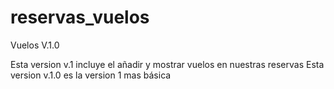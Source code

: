 # reservas_vuelos
Vuelos V.1.0

Esta version v.1 incluye el añadir y mostrar vuelos en nuestras reservas
Esta version v.1.0 es la version 1 mas básica
